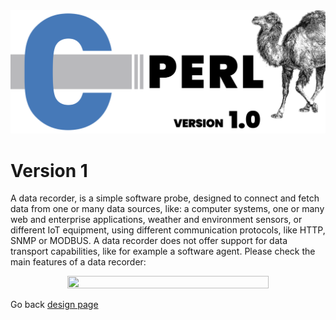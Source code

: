 
<img src="/docs/img/data-recorders-ver1.0_2.png" />


# Version 1

A data recorder, is a simple software probe, designed to connect and fetch data from one or many data sources, like: a computer systems, one or many web and enterprise applications, weather and environment sensors, or different IoT equipment, using different communication protocols, like HTTP, SNMP or MODBUS. A data recorder does not offer support for data transport capabilities, like for example a software agent. Please check the main features of a data recorder: 

<div align="center">
<img src="/docs/img/KDR_Stack2.png" height="80%" width="80%" />
</div> 


Go back [design page](design.md)
